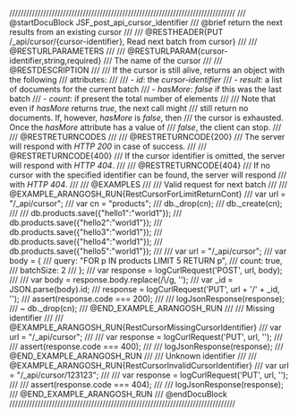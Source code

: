 ////////////////////////////////////////////////////////////////////////////////
/// @startDocuBlock JSF_post_api_cursor_identifier
/// @brief return the next results from an existing cursor
///
/// @RESTHEADER{PUT /_api/cursor/{cursor-identifier}, Read next batch from cursor}
///
/// @RESTURLPARAMETERS
///
/// @RESTURLPARAM{cursor-identifier,string,required}
/// The name of the cursor
///
/// @RESTDESCRIPTION
///
/// If the cursor is still alive, returns an object with the following
/// attributes:
///
/// - *id*: the *cursor-identifier*
/// - *result*: a list of documents for the current batch
/// - *hasMore*: *false* if this was the last batch
/// - *count*: if present the total number of elements
///
/// Note that even if *hasMore* returns *true*, the next call might
/// still return no documents. If, however, *hasMore* is *false*, then
/// the cursor is exhausted.  Once the *hasMore* attribute has a value of
/// *false*, the client can stop.
///
/// @RESTRETURNCODES
///
/// @RESTRETURNCODE{200}
/// The server will respond with *HTTP 200* in case of success.
///
/// @RESTRETURNCODE{400}
/// If the cursor identifier is omitted, the server will respond with *HTTP 404*.
///
/// @RESTRETURNCODE{404}
/// If no cursor with the specified identifier can be found, the server will respond
/// with *HTTP 404*.
///
/// @EXAMPLES
///
/// Valid request for next batch
///
/// @EXAMPLE_ARANGOSH_RUN{RestCursorForLimitReturnCont}
///     var url = "/_api/cursor";
///     var cn = "products";
///     db._drop(cn);
///     db._create(cn);
///
///     db.products.save({"hello1":"world1"});
///     db.products.save({"hello2":"world1"});
///     db.products.save({"hello3":"world1"});
///     db.products.save({"hello4":"world1"});
///     db.products.save({"hello5":"world1"});
///
///     var url = "/_api/cursor";
///     var body = {
///       query: "FOR p IN products LIMIT 5 RETURN p",
///       count: true,
///       batchSize: 2
///     };
///     var response = logCurlRequest('POST', url, body);
///
///     var body = response.body.replace(/\\/g, '');
///     var _id = JSON.parse(body).id;
///     response = logCurlRequest('PUT', url + '/' + _id, '');
///     assert(response.code === 200);
///
///     logJsonResponse(response);
///   ~ db._drop(cn);
/// @END_EXAMPLE_ARANGOSH_RUN
///
/// Missing identifier
///
/// @EXAMPLE_ARANGOSH_RUN{RestCursorMissingCursorIdentifier}
///     var url = "/_api/cursor";
///
///     var response = logCurlRequest('PUT', url, '');
///
///     assert(response.code === 400);
///
///     logJsonResponse(response);
/// @END_EXAMPLE_ARANGOSH_RUN
///
/// Unknown identifier
///
/// @EXAMPLE_ARANGOSH_RUN{RestCursorInvalidCursorIdentifier}
///     var url = "/_api/cursor/123123";
///
///     var response = logCurlRequest('PUT', url, '');
///
///     assert(response.code === 404);
///
///     logJsonResponse(response);
/// @END_EXAMPLE_ARANGOSH_RUN
/// @endDocuBlock
////////////////////////////////////////////////////////////////////////////////